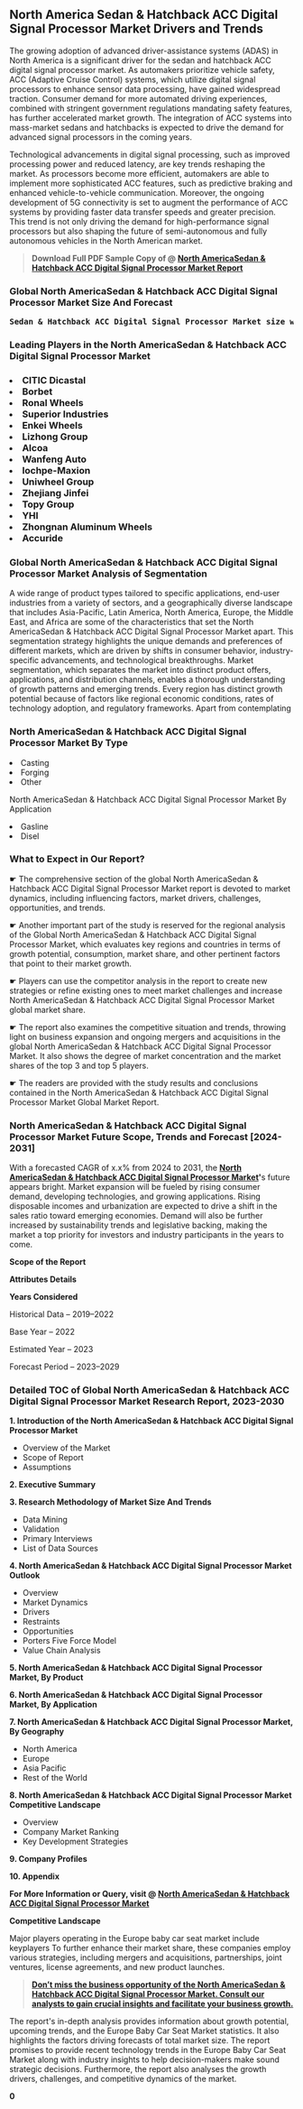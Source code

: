 <p> <h2>North America Sedan & Hatchback ACC Digital Signal Processor Market Drivers and Trends</h2><p>The growing adoption of advanced driver-assistance systems (ADAS) in North America is a significant driver for the sedan and hatchback ACC digital signal processor market. As automakers prioritize vehicle safety, ACC (Adaptive Cruise Control) systems, which utilize digital signal processors to enhance sensor data processing, have gained widespread traction. Consumer demand for more automated driving experiences, combined with stringent government regulations mandating safety features, has further accelerated market growth. The integration of ACC systems into mass-market sedans and hatchbacks is expected to drive the demand for advanced signal processors in the coming years.</p><p>Technological advancements in digital signal processing, such as improved processing power and reduced latency, are key trends reshaping the market. As processors become more efficient, automakers are able to implement more sophisticated ACC features, such as predictive braking and enhanced vehicle-to-vehicle communication. Moreover, the ongoing development of 5G connectivity is set to augment the performance of ACC systems by providing faster data transfer speeds and greater precision. This trend is not only driving the demand for high-performance signal processors but also shaping the future of semi-autonomous and fully autonomous vehicles in the North American market.</p></p><blockquote id="" class=""><strong>Download Full PDF Sample Copy of @&nbsp;<a href="https://www.verifiedmarketreports.com/download-sample/?rid=516366&utm_source=GitHub-Jan&utm_medium=263" target="_blank">North AmericaSedan & Hatchback ACC Digital Signal Processor Market Report</a>&nbsp;&nbsp;</strong></blockquote><h3 id="" class=""><strong>Global&nbsp;North AmericaSedan & Hatchback ACC Digital Signal Processor Market Size And Forecast</strong></h3><pre class="reader-text-block__code-block"><strong>Sedan & Hatchback ACC Digital Signal Processor Market size was valued at USD 1.5 Billion in 2022 and is projected to reach USD 3.2 Billion by 2030, growing at a CAGR of 10.2% from 2024 to 2030.</strong></pre><h3 id="" class="">Leading Players in the&nbsp;North AmericaSedan & Hatchback ACC Digital Signal Processor Market</h3><h3 class=""></Li><Li>CITIC Dicastal</Li><Li> Borbet</Li><Li> Ronal Wheels</Li><Li> Superior Industries</Li><Li> Enkei Wheels</Li><Li> Lizhong Group</Li><Li> Alcoa</Li><Li> Wanfeng Auto</Li><Li> Iochpe-Maxion</Li><Li> Uniwheel Group</Li><Li> Zhejiang Jinfei</Li><Li> Topy Group</Li><Li> YHI</Li><Li> Zhongnan Aluminum Wheels</Li><Li> Accuride</h3><h3 id="" class="">Global&nbsp;North AmericaSedan & Hatchback ACC Digital Signal Processor Market Analysis of Segmentation</h3><p id="" class="">A wide range of product types tailored to specific applications, end-user industries from a variety of sectors, and a geographically diverse landscape that includes Asia-Pacific, Latin America, North America, Europe, the Middle East, and Africa are some of the characteristics that set the North AmericaSedan & Hatchback ACC Digital Signal Processor Market apart. This segmentation strategy highlights the unique demands and preferences of different markets, which are driven by shifts in consumer behavior, industry-specific advancements, and technological breakthroughs. Market segmentation, which separates the market into distinct product offers, applications, and distribution channels, enables a thorough understanding of growth patterns and emerging trends. Every region has distinct growth potential because of factors like regional economic conditions, rates of technology adoption, and regulatory frameworks. Apart from contemplating</p><h3 id="" class="">North AmericaSedan & Hatchback ACC Digital Signal Processor Market&nbsp;By Type</h3><p></Li><Li>Casting</Li><Li> Forging</Li><Li> Other</p><div class="" data-test-id=""><p>North AmericaSedan & Hatchback ACC Digital Signal Processor Market&nbsp;By Application</p></div><p class=""></Li><Li>Gasline</Li><Li> Disel</p><div class="" data-test-id=""><h3><span class="">What to Expect in Our Report?</span></h3></div><div class="" data-test-id=""><p><span class="">☛ The comprehensive section of the global North AmericaSedan & Hatchback ACC Digital Signal Processor Market report is devoted to market dynamics, including influencing factors, market drivers, challenges, opportunities, and trends.</span></p></div><div class="" data-test-id=""><p><span class="">☛ Another important part of the study is reserved for the regional analysis of the Global North AmericaSedan & Hatchback ACC Digital Signal Processor Market, which evaluates key regions and countries in terms of growth potential, consumption, market share, and other pertinent factors that point to their market growth.</span></p></div><div class="" data-test-id=""><p><span class="">☛ Players can use the competitor analysis in the report to create new strategies or refine existing ones to meet market challenges and increase North AmericaSedan & Hatchback ACC Digital Signal Processor Market global market share.</span></p></div><div class="" data-test-id=""><p><span class="">☛ The report also examines the competitive situation and trends, throwing light on business expansion and ongoing mergers and acquisitions in the global North AmericaSedan & Hatchback ACC Digital Signal Processor Market. It also shows the degree of market concentration and the market shares of the top 3 and top 5 players.</span></p></div><div class="" data-test-id=""><p><span class="">☛ The readers are provided with the study results and conclusions contained in the North AmericaSedan & Hatchback ACC Digital Signal Processor Market Global Market Report.</span></p></div><div class="" data-test-id=""><h3><span class="">North AmericaSedan & Hatchback ACC Digital Signal Processor Market Future Scope, Trends and Forecast [2024-2031]</span></h3></div><div class="" data-test-id=""><p><span class="">With a forecasted CAGR of x.x% from 2024 to 2031, the <strong><a href="https://www.verifiedmarketreports.com/download-sample/?rid=516366&utm_source=GitHub-Jan&utm_medium=263" target="_blank">North AmericaSedan & Hatchback ACC Digital Signal Processor Market</a>'</strong>s future appears bright. Market expansion will be fueled by rising consumer demand, developing technologies, and growing applications. Rising disposable incomes and urbanization are expected to drive a shift in the sales ratio toward emerging economies. Demand will also be further increased by sustainability trends and legislative backing, making the market a top priority for investors and industry participants in the years to come.</span></p><p id="ember66" class="ember-view reader-text-block__paragraph"><strong>Scope of the Report</strong></p><p id="ember67" class="ember-view reader-text-block__paragraph"><strong>Attributes Details</strong></p><p id="ember68" class="ember-view reader-text-block__paragraph"><strong>Years Considered</strong></p><p id="ember69" class="ember-view reader-text-block__paragraph">Historical Data &ndash; 2019&ndash;2022</p><p id="ember70" class="ember-view reader-text-block__paragraph">Base Year &ndash; 2022</p><p id="ember71" class="ember-view reader-text-block__paragraph">Estimated Year &ndash; 2023</p><p id="ember72" class="ember-view reader-text-block__paragraph">Forecast Period &ndash; 2023&ndash;2029</p></div><h3 id="" class="">Detailed TOC of Global North AmericaSedan & Hatchback ACC Digital Signal Processor Market Research Report, 2023-2030</h3><p id="" class=""><strong>1. Introduction of the North AmericaSedan & Hatchback ACC Digital Signal Processor Market</strong></p><ul><li>Overview of the Market</li><li>Scope of Report</li><li>Assumptions</li></ul><p id="" class=""><strong>2. Executive Summary</strong></p><p id="" class=""><strong>3. Research Methodology of Market Size And Trends</strong></p><ul><li>Data Mining</li><li>Validation</li><li>Primary Interviews</li><li>List of Data Sources</li></ul><p id="" class=""><strong>4. North AmericaSedan & Hatchback ACC Digital Signal Processor Market Outlook</strong></p><ul><li>Overview</li><li>Market Dynamics</li><li>Drivers</li><li>Restraints</li><li>Opportunities</li><li>Porters Five Force Model</li><li>Value Chain Analysis</li></ul><p id="" class=""><strong>5. North AmericaSedan & Hatchback ACC Digital Signal Processor Market, By Product</strong></p><p id="" class=""><strong>6. North AmericaSedan & Hatchback ACC Digital Signal Processor Market, By Application</strong></p><p id="" class=""><strong>7. North AmericaSedan & Hatchback ACC Digital Signal Processor Market, By Geography</strong></p><ul><li>North America</li><li>Europe</li><li>Asia Pacific</li><li>Rest of the World</li></ul><p id="" class=""><strong>8. North AmericaSedan & Hatchback ACC Digital Signal Processor Market Competitive Landscape</strong></p><ul><li>Overview</li><li>Company Market Ranking</li><li>Key Development Strategies</li></ul><p id="" class=""><strong>9. Company Profiles</strong></p><p id="" class=""><strong>10. Appendix</strong></p><p><strong>For More Information or Query, visit&nbsp;@ <a href="https://www.verifiedmarketreports.com/product/sedan-hatchback-acc-digital-signal-processor-market-size-and-forecast/" target="_blank">North AmericaSedan & Hatchback ACC Digital Signal Processor Market</a></strong></p><p id="ember61" class="ember-view reader-text-block__paragraph"><strong>Competitive Landscape</strong></p><p id="ember62" class="ember-view reader-text-block__paragraph">Major players operating in the Europe baby car seat market include keyplayers To further enhance their market share, these companies employ various strategies, including mergers and acquisitions, partnerships, joint ventures, license agreements, and new product launches.</p><blockquote id="ember63" class="ember-view reader-text-block__blockquote"><strong><a href="https://www.verifiedmarketreports.com/download-sample/?rid=516366&utm_source=GitHub-Jan&utm_medium=263" target="_blank">Don&rsquo;t miss the business opportunity of the North AmericaSedan & Hatchback ACC Digital Signal Processor Market. Consult our analysts to gain crucial insights and facilitate your business growth.</a></strong></blockquote><p id="ember64" class="ember-view reader-text-block__paragraph">The report's in-depth analysis provides information about growth potential, upcoming trends, and the Europe Baby Car Seat Market statistics. It also highlights the factors driving forecasts of total market size. The report promises to provide recent technology trends in the Europe Baby Car Seat Market along with industry insights to help decision-makers make sound strategic decisions. Furthermore, the report also analyses the growth drivers, challenges, and competitive dynamics of the market.</p><p class="ember-view reader-text-block__paragraph"><strong>0</strong></p>
